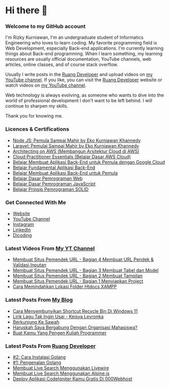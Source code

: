 # Hi there 👋
### Welcome to my GitHub account
I'm Rizky Kurniawan, I'm an undergraduate student of Informatics Engineering who loves to learn coding. My favorite programming field is Web Development, especially Back-end applications. I'm currently learning things about Back-end programming. When I learn something, my learning resources are usually official documentation, YouTube channels, web articles, online classes, and of course stack overflow.

Usually I write posts in the [Ruang Developer](https://www.ruangdeveloper.com/) and upload videos on [my YouTube channel](https://www.youtube.com/kykurniawan). If you like, you can visit the [Ruang Developer](https://www.ruangdeveloper.com/) website or watch videos on [my YouTube channel](https://www.youtube.com/kykurniawan).

Web technology is always evolving, as someone who wants to dive into the world of professional development I don't want to be left behind. I will continue to sharpen my skills.

Thank you for knowing me.

### Licences & Certifications
- [Node JS: Pemula Sampai Mahir by Eko Kurniawan Khannedy](https://www.udemy.com/certificate/UC-0b621e3a-c09d-4e39-b07b-e93b0c419128/)
- [Laravel: Pemulai Sampai Mahir by Eko Kurniawan Khannedy](https://www.udemy.com/certificate/UC-72ffeaef-68f8-43de-910e-2cf7aceca9bd/)
- [Architecting on AWS (Membangun Arsitektur Cloud di AWS)](https://www.dicoding.com/certificates/ERZR45R1NZYV)
- [Cloud Practitioner Essentials (Belajar Dasar AWS Cloud)](https://www.dicoding.com/certificates/RVZK4M3OMPD5)
- [Belajar Membuat Aplikasi Back-End untuk Pemula dengan Google Cloud](https://www.dicoding.com/certificates/RVZK1JYKQPD5)
- [Belajar Fundamental Aplikasi Back-End](https://www.dicoding.com/certificates/KEXL3YRJYPG2)
- [Belajar Membuat Aplikasi Back-End untuk Pemula](https://www.dicoding.com/certificates/MEPJ5W5EQP3V)
- [Belajar Dasar Pemrograman Web](https://www.dicoding.com/certificates/ERZR5M0K2PYV)
- [Belajar Dasar Pemrograman JavaScript](https://www.dicoding.com/certificates/81P21KJENZOY)
- [Belajar Prinsip Pemrograman SOLID](https://www.dicoding.com/certificates/4EXGY59NDXRL)

### Get Connected With Me
- [Website](https://www.rizkykurniawan.id)
- [YouTube Channel](https://www.youtube.com/kykurniawan)
- [Instagram](https://instagram.com/qwertykurniawan)
- [LinkedIn](https://www.linkedin.com/in/kykurniawan/)
- [Dicoding](https://www.dicoding.com/users/rizkykurniawan)

### Latest Videos From [My YT Channel](https://www.youtube.com/kykurniawan)
<!-- YOUTUBE:START -->
- [Membuat Situs Pemendek URL - Bagian 4 Membuat URL Pendek &amp; Validasi Inputan](https://www.youtube.com/watch?v=zmLwSpuMzKY)
- [Membuat Situs Pemendek URL - Bagian 3 Membuat Tabel dan Model](https://www.youtube.com/watch?v=YPmMm17XQDc)
- [Membuat Situs Pemendek URL - Bagian 2 Membuat Tampilan](https://www.youtube.com/watch?v=fW2CVksow9k)
- [Membuat Situs Pemendek URL - Bagian 1 Menyiapkan Project](https://www.youtube.com/watch?v=_hPZWM6oaNA)
- [Cara Memindahkan Lokasi Folder Htdocs XAMPP](https://www.youtube.com/watch?v=0xbSckIH1cY)
<!-- YOUTUBE:END -->

### Latest Posts From [My Blog](https://www.kykurniawan.com)
<!-- BLOGGER:START -->
- [Cara Menyembunyikan Shortcut Recycle Bin Di Windows 11](https://www.kykurniawan.com/2022/06/cara-menyembunyikan-shortcut-recycle-bin-windows-11.html)
- [Lirik Lagu Tak Ingin Usai - Keisya Levronka](https://www.kykurniawan.com/2022/06/lirik-lagu-tak-ingin-usai-keisya.html)
- [Berkunjung Ke Sawah](https://www.kykurniawan.com/2022/06/berkunjung-ke-sawah.html)
- [Haruskah Saya Bergabung Dengan Organisasi Mahasiswa?](https://www.kykurniawan.com/2022/06/haruskah-saya-bergabung-dengan.html)
- [Buat Kamu Yang Pengen Kuliah Programmer](https://www.kykurniawan.com/2022/06/buat-kamu-yang-pengen-kuliah-programmer.html)
<!-- BLOGGER:END -->

### Latest Posts From [Ruang Developer](https://www.ruangdeveloper.com)
<!-- RUANGDEVELOPER:START -->
- [#2: Cara Instalasi Golang](https://www.ruangdeveloper.com/cara-instalasi-golang/)
- [#1: Pengenalan Golang](https://www.ruangdeveloper.com/pengenalan-golang/)
- [Membuat Live Search Menggunakan Livewire](https://www.ruangdeveloper.com/membuat-live-search-menggunakan-livewire/)
- [Membuat Live Search Menggunakan Alpine.js](https://www.ruangdeveloper.com/membuat-live-search-menggunakan-alpine-js/)
- [Deploy Aplikasi CodeIgniter Kamu Gratis Di 000Webhost](https://www.ruangdeveloper.com/deploy-aplikasi-codeigniter-kamu-gratis-di-000webhost/)
<!-- RUANGDEVELOPER:END -->

